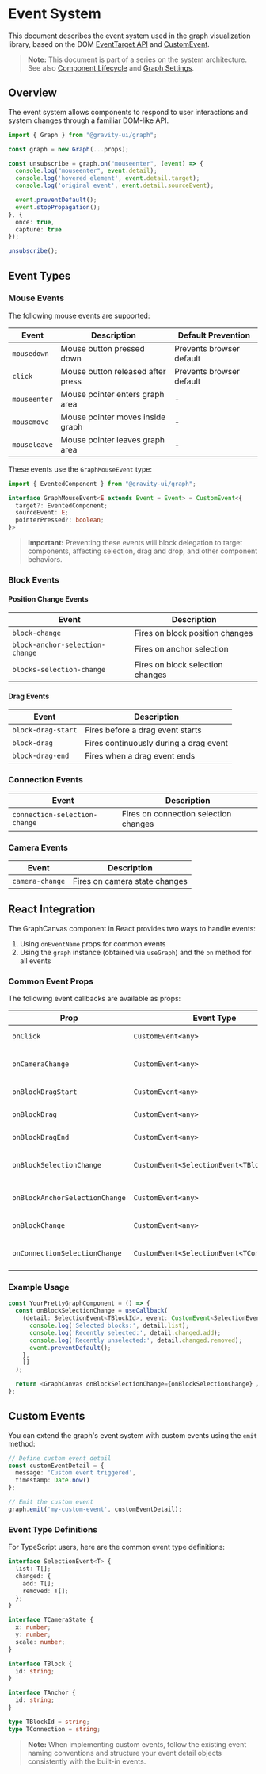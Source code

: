 # Event System

This document describes the event system used in the graph visualization library, based on the DOM [EventTarget API](https://developer.mozilla.org/en-US/docs/Web/API/EventTarget) and [CustomEvent](https://developer.mozilla.org/en-US/docs/Web/API/CustomEvent/CustomEvent).

> **Note:** This document is part of a series on the system architecture. See also [Component Lifecycle](./component-lifecycle.md) and [Graph Settings](./graph-settings.md).

## Overview

The event system allows components to respond to user interactions and system changes through a familiar DOM-like API.

```typescript
import { Graph } from "@gravity-ui/graph";

const graph = new Graph(...props);

const unsubscribe = graph.on("mouseenter", (event) => {
  console.log("mouseenter", event.detail);
  console.log('hovered element', event.detail.target);
  console.log('original event', event.detail.sourceEvent);

  event.preventDefault();
  event.stopPropagation();
}, {
  once: true,
  capture: true
});

unsubscribe();
```

## Event Types

### Mouse Events

The following mouse events are supported:

| Event | Description | Default Prevention |
|-------|-------------|-------------------|
| `mousedown` | Mouse button pressed down | Prevents browser default |
| `click` | Mouse button released after press | Prevents browser default |
| `mouseenter` | Mouse pointer enters graph area | - |
| `mousemove` | Mouse pointer moves inside graph | - |
| `mouseleave` | Mouse pointer leaves graph area | - |

These events use the `GraphMouseEvent` type:

```typescript
import { EventedComponent } from "@gravity-ui/graph";

interface GraphMouseEvent<E extends Event = Event> = CustomEvent<{
  target?: EventedComponent;
  sourceEvent: E;
  pointerPressed?: boolean;
}>
```

> **Important:** Preventing these events will block delegation to target components, affecting selection, drag and drop, and other component behaviors.

### Block Events

#### Position Change Events

| Event | Description |
|-------|-------------|
| `block-change` | Fires on block position changes |
| `block-anchor-selection-change` | Fires on anchor selection |
| `blocks-selection-change` | Fires on block selection changes |

#### Drag Events

| Event | Description |
|-------|-------------|
| `block-drag-start` | Fires before a drag event starts |
| `block-drag` | Fires continuously during a drag event |
| `block-drag-end` | Fires when a drag event ends |

### Connection Events

| Event | Description |
|-------|-------------|
| `connection-selection-change` | Fires on connection selection changes |

### Camera Events

| Event | Description |
|-------|-------------|
| `camera-change` | Fires on camera state changes |

## React Integration

The GraphCanvas component in React provides two ways to handle events:

1. Using `onEventName` props for common events
2. Using the `graph` instance (obtained via `useGraph`) and the `on` method for all events

### Common Event Props

The following event callbacks are available as props:

| Prop | Event Type | Description |
|------|------------|-------------|
| `onClick` | `CustomEvent<any>` | Mouse click events |
| `onCameraChange` | `CustomEvent<any>` | Camera state changes |
| `onBlockDragStart` | `CustomEvent<any>` | Block drag initiation |
| `onBlockDrag` | `CustomEvent<any>` | Block dragging |
| `onBlockDragEnd` | `CustomEvent<any>` | Block drag completion |
| `onBlockSelectionChange` | `CustomEvent<SelectionEvent<TBlockId>>` | Block selection changes |
| `onBlockAnchorSelectionChange` | `CustomEvent<any>` | Anchor selection changes |
| `onBlockChange` | `CustomEvent<any>` | Block state changes |
| `onConnectionSelectionChange` | `CustomEvent<SelectionEvent<TConnection>>` | Connection selection changes |

### Example Usage

```typescript
const YourPrettyGraphComponent = () => {
  const onBlockSelectionChange = useCallback(
    (detail: SelectionEvent<TBlockId>, event: CustomEvent<SelectionEvent<TBlockId>>) => {
      console.log('Selected blocks:', detail.list);
      console.log('Recently selected:', detail.changed.add);
      console.log('Recently unselected:', detail.changed.removed);
      event.preventDefault();
    },
    []
  );

  return <GraphCanvas onBlockSelectionChange={onBlockSelectionChange} />;
};
```

## Custom Events

You can extend the graph's event system with custom events using the `emit` method:

```typescript
// Define custom event detail
const customEventDetail = {
  message: 'Custom event triggered',
  timestamp: Date.now()
};

// Emit the custom event
graph.emit('my-custom-event', customEventDetail);
```

### Event Type Definitions

For TypeScript users, here are the common event type definitions:

```typescript
interface SelectionEvent<T> {
  list: T[];
  changed: {
    add: T[];
    removed: T[];
  };
}

interface TCameraState {
  x: number;
  y: number;
  scale: number;
}

interface TBlock {
  id: string;
}

interface TAnchor {
  id: string;
}

type TBlockId = string;
type TConnection = string;
```

> **Note:** When implementing custom events, follow the existing event naming conventions and structure your event detail objects consistently with the built-in events.
